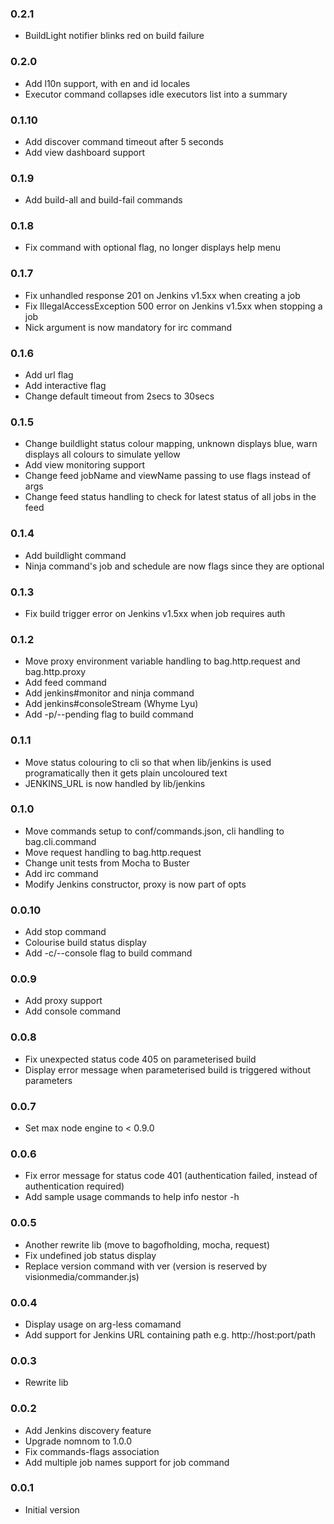 ### 0.2.1
* BuildLight notifier blinks red on build failure

### 0.2.0
* Add l10n support, with en and id locales
* Executor command collapses idle executors list into a summary

### 0.1.10
* Add discover command timeout after 5 seconds
* Add view dashboard support

### 0.1.9
* Add build-all and build-fail commands

### 0.1.8
* Fix command with optional flag, no longer displays help menu

### 0.1.7
* Fix unhandled response 201 on Jenkins v1.5xx when creating a job
* Fix IllegalAccessException 500 error on Jenkins v1.5xx when stopping a job
* Nick argument is now mandatory for irc command

### 0.1.6
* Add url flag
* Add interactive flag
* Change default timeout from 2secs to 30secs

### 0.1.5
* Change buildlight status colour mapping, unknown displays blue, warn displays all colours to simulate yellow
* Add view monitoring support
* Change feed jobName and viewName passing to use flags instead of args
* Change feed status handling to check for latest status of all jobs in the feed

### 0.1.4
* Add buildlight command
* Ninja command's job and schedule are now flags since they are optional

### 0.1.3
* Fix build trigger error on Jenkins v1.5xx when job requires auth 

### 0.1.2
* Move proxy environment variable handling to bag.http.request and bag.http.proxy
* Add feed command
* Add jenkins#monitor and ninja command
* Add jenkins#consoleStream (Whyme Lyu)
* Add -p/--pending flag to build command

### 0.1.1
* Move status colouring to cli so that when lib/jenkins is used programatically then it gets plain uncoloured text
* JENKINS_URL is now handled by lib/jenkins

### 0.1.0
* Move commands setup to conf/commands.json, cli handling to bag.cli.command
* Move request handling to bag.http.request
* Change unit tests from Mocha to Buster
* Add irc command
* Modify Jenkins constructor, proxy is now part of opts

### 0.0.10
* Add stop command
* Colourise build status display
* Add -c/--console flag to build command

### 0.0.9
* Add proxy support
* Add console command

### 0.0.8
* Fix unexpected status code 405 on parameterised build
* Display error message when parameterised build is triggered without parameters

### 0.0.7
* Set max node engine to < 0.9.0

### 0.0.6
* Fix error message for status code 401 (authentication failed, instead of authentication required)
* Add sample usage commands to help info nestor -h

### 0.0.5
* Another rewrite lib (move to bagofholding, mocha, request)
* Fix undefined job status display
* Replace version command with ver (version is reserved by visionmedia/commander.js)

### 0.0.4
* Display usage on arg-less comamand
* Add support for Jenkins URL containing path e.g. http://host:port/path

### 0.0.3
* Rewrite lib

### 0.0.2
* Add Jenkins discovery feature
* Upgrade nomnom to 1.0.0
* Fix commands-flags association
* Add multiple job names support for job command

### 0.0.1
* Initial version
